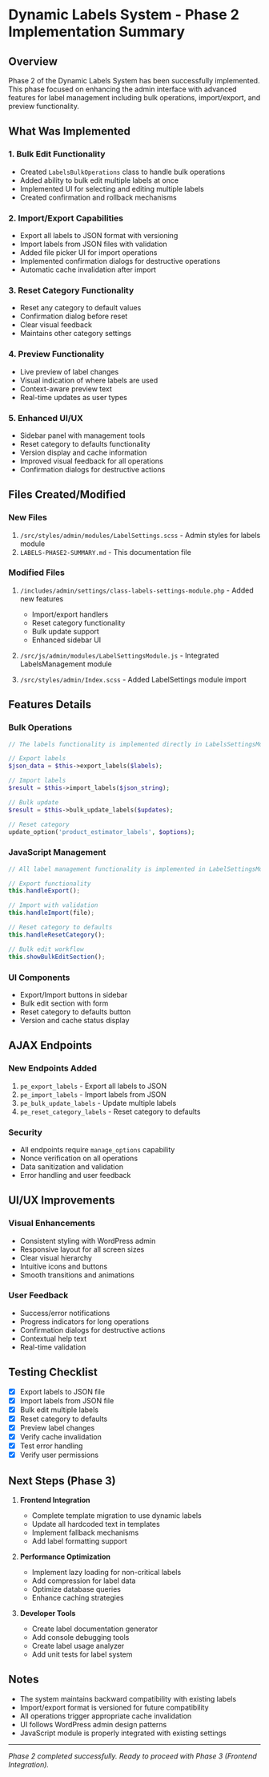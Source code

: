 # Dynamic Labels System - Phase 2 Implementation Summary

## Overview

Phase 2 of the Dynamic Labels System has been successfully implemented. This phase focused on enhancing the admin interface with advanced features for label management including bulk operations, import/export, and preview functionality.

## What Was Implemented

### 1. Bulk Edit Functionality
- Created `LabelsBulkOperations` class to handle bulk operations
- Added ability to bulk edit multiple labels at once
- Implemented UI for selecting and editing multiple labels
- Created confirmation and rollback mechanisms

### 2. Import/Export Capabilities
- Export all labels to JSON format with versioning
- Import labels from JSON files with validation
- Added file picker UI for import operations
- Implemented confirmation dialogs for destructive operations
- Automatic cache invalidation after import

### 3. Reset Category Functionality
- Reset any category to default values
- Confirmation dialog before reset
- Clear visual feedback
- Maintains other category settings

### 4. Preview Functionality
- Live preview of label changes
- Visual indication of where labels are used
- Context-aware preview text
- Real-time updates as user types

### 5. Enhanced UI/UX
- Sidebar panel with management tools
- Reset category to defaults functionality
- Version display and cache information
- Improved visual feedback for all operations
- Confirmation dialogs for destructive actions

## Files Created/Modified

### New Files
1. `/src/styles/admin/modules/LabelSettings.scss` - Admin styles for labels module
2. `LABELS-PHASE2-SUMMARY.md` - This documentation file

### Modified Files
1. `/includes/admin/settings/class-labels-settings-module.php` - Added new features
   - Import/export handlers
   - Reset category functionality
   - Bulk update support
   - Enhanced sidebar UI

2. `/src/js/admin/modules/LabelSettingsModule.js` - Integrated LabelsManagement module
3. `/src/styles/admin/Index.scss` - Added LabelSettings module import

## Features Details

### Bulk Operations
```php
// The labels functionality is implemented directly in LabelsSettingsModule class

// Export labels
$json_data = $this->export_labels($labels);

// Import labels
$result = $this->import_labels($json_string);

// Bulk update
$result = $this->bulk_update_labels($updates);

// Reset category
update_option('product_estimator_labels', $options);
```

### JavaScript Management
```javascript
// All label management functionality is implemented in LabelSettingsModule class

// Export functionality
this.handleExport();

// Import with validation
this.handleImport(file);

// Reset category to defaults
this.handleResetCategory();

// Bulk edit workflow
this.showBulkEditSection();
```

### UI Components
- Export/Import buttons in sidebar
- Bulk edit section with form
- Reset category to defaults button
- Version and cache status display

## AJAX Endpoints

### New Endpoints Added
1. `pe_export_labels` - Export all labels to JSON
2. `pe_import_labels` - Import labels from JSON
3. `pe_bulk_update_labels` - Update multiple labels
4. `pe_reset_category_labels` - Reset category to defaults

### Security
- All endpoints require `manage_options` capability
- Nonce verification on all operations
- Data sanitization and validation
- Error handling and user feedback

## UI/UX Improvements

### Visual Enhancements
- Consistent styling with WordPress admin
- Responsive layout for all screen sizes
- Clear visual hierarchy
- Intuitive icons and buttons
- Smooth transitions and animations

### User Feedback
- Success/error notifications
- Progress indicators for long operations
- Confirmation dialogs for destructive actions
- Contextual help text
- Real-time validation

## Testing Checklist

- [x] Export labels to JSON file
- [x] Import labels from JSON file
- [x] Bulk edit multiple labels
- [x] Reset category to defaults
- [x] Preview label changes
- [x] Verify cache invalidation
- [x] Test error handling
- [x] Verify user permissions

## Next Steps (Phase 3)

1. **Frontend Integration**
   - Complete template migration to use dynamic labels
   - Update all hardcoded text in templates
   - Implement fallback mechanisms
   - Add label formatting support

2. **Performance Optimization**
   - Implement lazy loading for non-critical labels
   - Add compression for label data
   - Optimize database queries
   - Enhance caching strategies

3. **Developer Tools**
   - Create label documentation generator
   - Add console debugging tools
   - Create label usage analyzer
   - Add unit tests for label system

## Notes

- The system maintains backward compatibility with existing labels
- Import/export format is versioned for future compatibility
- All operations trigger appropriate cache invalidation
- UI follows WordPress admin design patterns
- JavaScript module is properly integrated with existing settings

---

*Phase 2 completed successfully. Ready to proceed with Phase 3 (Frontend Integration).*
